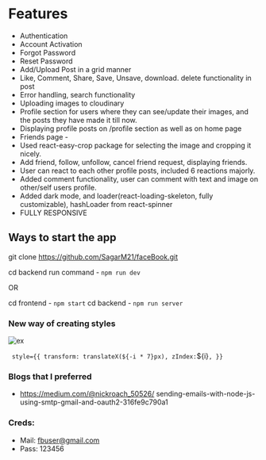 # Features

- Authentication
- Account Activation
- Forgot Password
- Reset Password
- Add/Upload Post in a grid manner
- Like, Comment, Share, Save, Unsave, download. delete functionality in post
- Error handling, search functionality
- Uploading images to cloudinary
- Profile section for users where they can see/update their images, and the posts they have made it till now.
- Displaying profile posts on /profile section as well as on home page
- Friends page -
- Used react-easy-crop package for selecting the image and cropping it nicely.
- Add friend, follow, unfollow, cancel friend request, displaying friends.
- User can react to each other profile posts, included 6 reactions majorly.
- Added comment functionality, user can comment with text and image on other/self users profile.
- Added dark mode, and loader(react-loading-skeleton, fully customizable), hashLoader from react-spinner
- FULLY RESPONSIVE

## Ways to start the app

git clone https://github.com/SagarM21/faceBook.git

cd backend
run command - `npm run dev`

OR

cd frontend - `npm start`
cd backend - `npm run server`

### New way of creating styles

![ex](https://user-images.githubusercontent.com/72984307/194614410-e4e684c2-9852-4e01-a2cd-8be931d2439d.png)

` style={{ transform: translateX(${-i * 7}px), zIndex:`${i}`, }} `

### Blogs that I preferred

- https://medium.com/@nickroach_50526/ sending-emails-with-node-js-using-smtp-gmail-and-oauth2-316fe9c790a1

### Creds:

- Mail: fbuser@gmail.com
- Pass: 123456
